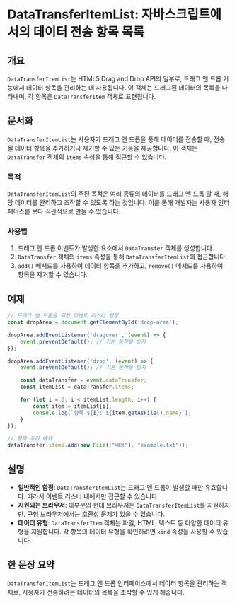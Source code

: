 <!--
Meta Description: # DataTransferItemList: 자바스크립트에서의 데이터 전송 항목 목록 ## 개요 `DataTransferItemList`는 HTML5 Drag and Drop API의 일부로, 드래그 앤 드롭 기능에서 데이터 항목을 관리하는 데 사용됩니다. 이 객체는 드...
Meta Keywords: datatransferitemlist, 데이터, 드래그, datatransfer, 있습니다
-->

# DataTransferItemList: 자바스크립트에서의 데이터 전송 항목 목록

## 개요
`DataTransferItemList`는 HTML5 Drag and Drop API의 일부로, 드래그 앤 드롭 기능에서 데이터 항목을 관리하는 데 사용됩니다. 이 객체는 드래그된 데이터의 목록을 나타내며, 각 항목은 `DataTransferItem` 객체로 표현됩니다.

## 문서화
`DataTransferItemList`는 사용자가 드래그 앤 드롭을 통해 데이터를 전송할 때, 전송될 데이터 항목을 추가하거나 제거할 수 있는 기능을 제공합니다. 이 객체는 `DataTransfer` 객체의 `items` 속성을 통해 접근할 수 있습니다.

### 목적
`DataTransferItemList`의 주된 목적은 여러 종류의 데이터를 드래그 앤 드롭 할 때, 해당 데이터를 관리하고 조작할 수 있도록 하는 것입니다. 이를 통해 개발자는 사용자 인터페이스를 보다 직관적으로 만들 수 있습니다.

### 사용법
1. 드래그 앤 드롭 이벤트가 발생한 요소에서 `DataTransfer` 객체를 생성합니다.
2. `DataTransfer` 객체의 `items` 속성을 통해 `DataTransferItemList`에 접근합니다.
3. `add()` 메서드를 사용하여 데이터 항목을 추가하고, `remove()` 메서드를 사용하여 항목을 제거할 수 있습니다.

## 예제
```javascript
// 드래그 앤 드롭을 위한 이벤트 리스너 설정
const dropArea = document.getElementById('drop-area');

dropArea.addEventListener('dragover', (event) => {
    event.preventDefault(); // 기본 동작을 방지
});

dropArea.addEventListener('drop', (event) => {
    event.preventDefault(); // 기본 동작을 방지

    const dataTransfer = event.dataTransfer;
    const itemList = dataTransfer.items;

    for (let i = 0; i < itemList.length; i++) {
        const item = itemList[i];
        console.log(`항목 ${i}: ${item.getAsFile().name}`);
    }
});

// 항목 추가 예제
dataTransfer.items.add(new File(["내용"], "example.txt"));
```

## 설명
- **일반적인 함정**: `DataTransferItemList`는 드래그 앤 드롭이 발생할 때만 유효합니다. 따라서 이벤트 리스너 내에서만 접근할 수 있습니다.
- **지원되는 브라우저**: 대부분의 현대 브라우저는 `DataTransferItemList`를 지원하지만, 구형 브라우저에서는 호환성 문제가 있을 수 있습니다.
- **데이터 유형**: `DataTransferItem` 객체는 파일, HTML, 텍스트 등 다양한 데이터 유형을 지원합니다. 각 항목의 데이터 유형을 확인하려면 `kind` 속성을 사용할 수 있습니다.

## 한 문장 요약
`DataTransferItemList`는 드래그 앤 드롭 인터페이스에서 데이터 항목을 관리하는 객체로, 사용자가 전송하려는 데이터의 목록을 조작할 수 있게 해줍니다.